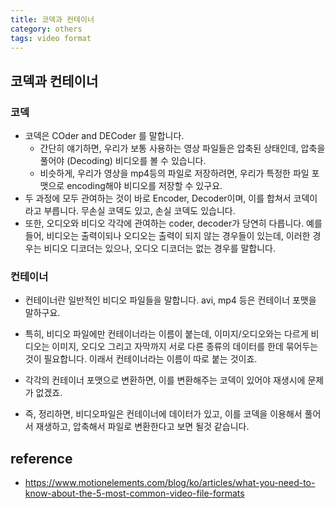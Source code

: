 ```yaml
---
title: 코덱과 컨테이너
category: others
tags: video format
---
```


## 코덱과 컨테이너

### 코덱

- 코덱은 COder and DECoder 를 말합니다. 
    - 간단히 얘기하면, 우리가 보통 사용하는 영상 파일들은 압축된 상태인데, 압축을 풀어야 (Decoding) 비디오를 볼 수 있습니다. 
    - 비슷하게, 우리가 영상을 mp4등의 파일로 저장하려면, 우리가 특정한 파일 포맷으로 encoding해야 비디오를 저장할 수 있구요. 
- 두 과정에 모두 관여하는 것이 바로 Encoder, Decoder이며, 이를 합쳐서 코덱이라고 부릅니다. 무손실 코덱도 있고, 손실 코덱도 있습니다. 
- 또한, 오디오와 비디오 각각에 관여하는 coder, decoder가 당연히 다릅니다. 예를 들어, 비디오는 출력이되나 오디오는 출력이 되지 않는 경우들이 있는데, 이러한 경우는 비디오 디코더는 있으나, 오디오 디코더는 없는 경우를 말합니다. 

### 컨테이너 

- 컨테이너란 일반적인 비디오 파일들을 말합니다. avi, mp4 등은 컨테이너 포맷을 말하구요.
- 특히, 비디오 파일에만 컨테이너라는 이름이 붙는데, 이미지/오디오와는 다르게 비디오는 이미지, 오디오 그리고 자막까지 서로 다른 종류의 데이터를 한데 묶어두는 것이 필요합니다. 이래서 컨테이너라는 이름이 따로 붙는 것이죠. 
- 각각의 컨테이너 포맷으로 변환하면, 이를 변환해주는 코덱이 있어야 재생시에 문제가 없겠죠. 

- 즉, 정리하면, 비디오파일은 컨테이너에 데이터가 있고, 이를 코덱을 이용해서 풀어서 재생하고, 압축해서 파일로 변환한다고 보면 될것 같습니다. 

## 

## reference

- <https://www.motionelements.com/blog/ko/articles/what-you-need-to-know-about-the-5-most-common-video-file-formats>